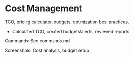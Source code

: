 # Cost Management
TCO, pricing calculator, budgets, optimization best practices.
- Calculated TCO, created budgets/alerts, reviewed reports
  
Commands: See commands.md

Screenshots: Cost analysis, budget setup

